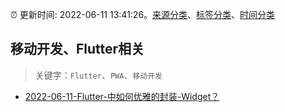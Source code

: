 :alarm_clock: 更新时间: 2022-06-11 13:41:26。[来源分类](../README.md)、[标签分类](../TAGS.md)、[时间分类](../TIMELINE.md)

## 移动开发、Flutter相关


> 关键字：`Flutter`、`PWA`、`移动开发`



- [2022-06-11-Flutter-中如何优雅的封装-Widget？](https://www.v2ex.com/t/858958) 